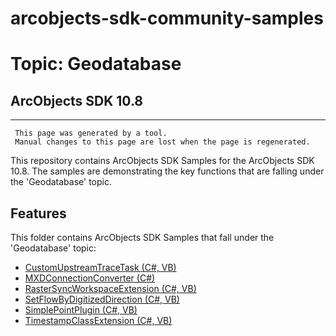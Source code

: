 # arcobjects-sdk-community-samples 
# Topic: Geodatabase
## ArcObjects SDK 10.8  

----------
     This page was generated by a tool.
     Manual changes to this page are lost when the page is regenerated.

This repository contains ArcObjects SDK Samples for the ArcObjects SDK 10.8.  The samples are demonstrating the key functions that are falling under the 'Geodatabase' topic.  


## Features

This folder contains ArcObjects SDK Samples that fall under the 'Geodatabase' topic:

* [CustomUpstreamTraceTask (C#, VB)](../../../../tree/master/Net/Geodatabase/CustomUpstreamTraceTask)  
* [MXDConnectionConverter (C#)](../../../../tree/master/Net/Geodatabase/MXDConnectionConverter)  
* [RasterSyncWorkspaceExtension (C#, VB)](../../../../tree/master/Net/Geodatabase/RasterSyncWorkspaceExtension)  
* [SetFlowByDigitizedDirection (C#, VB)](../../../../tree/master/Net/Geodatabase/SetFlowByDigitizedDirection)  
* [SimplePointPlugin (C#, VB)](../../../../tree/master/Net/Geodatabase/SimplePointPlugin)  
* [TimestampClassExtension (C#, VB)](../../../../tree/master/Net/Geodatabase/TimestampClassExtension)  


